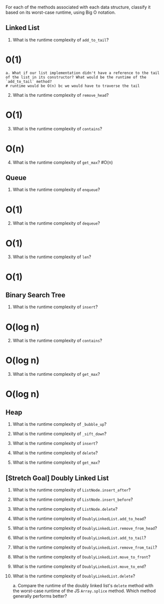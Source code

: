 For each of the methods associated with each data structure, classify it based on its worst-case runtime, using Big O notation.

## Linked List

1. What is the runtime complexity of `add_to_tail`?

# 0(1)

    a. What if our list implementation didn't have a reference to the tail of the list in its constructor? What would be the runtime of the `add_to_tail` method?
    # runtime would be O(n) bc we would have to traverse the tail

2. What is the runtime complexity of `remove_head`?

# O(1)

3. What is the runtime complexity of `contains`?

# O(n)

4. What is the runtime complexity of `get_max`?
   #O(n)

## Queue

1. What is the runtime complexity of `enqueue`?

# O(1)

2. What is the runtime complexity of `dequeue`?

# O(1)

3. What is the runtime complexity of `len`?

# O(1)

## Binary Search Tree

1. What is the runtime complexity of `insert`?

# O(log n)

2. What is the runtime complexity of `contains`?

# O(log n)

3. What is the runtime complexity of `get_max`?

# O(log n)

## Heap

1. What is the runtime complexity of `_bubble_up`?

2. What is the runtime complexity of `_sift_down`?

3. What is the runtime complexity of `insert`?

4. What is the runtime complexity of `delete`?

5. What is the runtime complexity of `get_max`?

## [Stretch Goal] Doubly Linked List

1. What is the runtime complexity of `ListNode.insert_after`?

2. What is the runtime complexity of `ListNode.insert_before`?

3. What is the runtime complexity of `ListNode.delete`?

4. What is the runtime complexity of `DoublyLinkedList.add_to_head`?

5. What is the runtime complexity of `DoublyLinkedList.remove_from_head`?

6. What is the runtime complexity of `DoublyLinkedList.add_to_tail`?

7. What is the runtime complexity of `DoublyLinkedList.remove_from_tail`?

8. What is the runtime complexity of `DoublyLinkedList.move_to_front`?

9. What is the runtime complexity of `DoublyLinkedList.move_to_end`?

10. What is the runtime complexity of `DoublyLinkedList.delete`?

    a. Compare the runtime of the doubly linked list's `delete` method with the worst-case runtime of the JS `Array.splice` method. Which method generally performs better?
